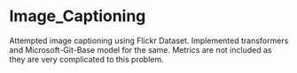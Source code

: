 # Image_Captioning
Attempted image captioning using Flickr Dataset. Implemented transformers and Microsoft-Git-Base model for the same. Metrics are not included as they are very complicated to this problem.

